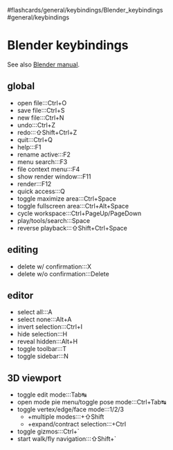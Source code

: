 #flashcards/general/keybindings/Blender_keybindings #general/keybindings

# Blender keybindings

See also [Blender manual](https://docs.blender.org/manual/en/dev/interface/keymap/blender_default.html).

## global

- open file:::Ctrl+O
- save file:::Ctrl+S
- new file:::Ctrl+N
- undo:::Ctrl+Z
- redo:::⇧Shift+Ctrl+Z
- quit:::Ctrl+Q
- help:::F1
- rename active:::F2
- menu search:::F3
- file context menu:::F4
- show render window:::F11
- render:::F12
- quick access:::Q
- toggle maximize area:::Ctrl+Space
- toggle fullscreen area:::Ctrl+Alt+Space
- cycle workspace:::Ctrl+PageUp/PageDown
- play/tools/search:::Space
- reverse playback:::⇧Shift+Ctrl+Space

## editing

- delete w/ confirmation:::X
- delete w/o confirmation:::Delete

## editor

- select all:::A
- select none:::Alt+A
- invert selection:::Ctrl+I
- hide selection:::H
- reveal hidden:::Alt+H
- toggle toolbar:::T
- toggle sidebar:::N

## 3D viewport

- toggle edit mode:::Tab↹
- open mode pie menu/toggle pose mode:::Ctrl+Tab↹
- toggle vertex/edge/face mode:::1/2/3
	- +multiple modes:::+⇧Shift
	- +expand/contract selection:::+Ctrl
- toggle gizmos:::Ctrl+\`
- start walk/fly navigation:::⇧Shift+\`
